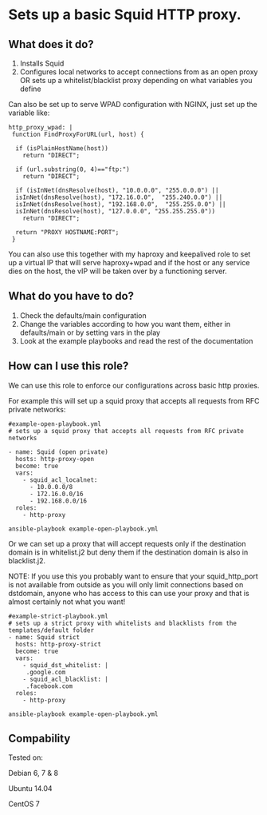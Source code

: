 # Sets up a basic Squid HTTP proxy.

## What does it do?

1. Installs Squid
2. Configures local networks to accept connections from as an open proxy OR sets up a whitelist/blacklist proxy depending on what variables you define

Can also be set up to serve WPAD configuration with NGINX, just set up the variable like:

```
http_proxy_wpad: |
 function FindProxyForURL(url, host) {
 
  if (isPlainHostName(host)) 
    return "DIRECT";
  
  if (url.substring(0, 4)=="ftp:")
    return "DIRECT";
 
  if (isInNet(dnsResolve(host), "10.0.0.0", "255.0.0.0") ||
  isInNet(dnsResolve(host), "172.16.0.0",  "255.240.0.0") ||
  isInNet(dnsResolve(host), "192.168.0.0",  "255.255.0.0") ||
  isInNet(dnsResolve(host), "127.0.0.0", "255.255.255.0"))
    return "DIRECT";
  
  return "PROXY HOSTNAME:PORT";
 }
```

You can also use this together with my haproxy and keepalived role to set up a virtual IP that will serve haproxy+wpad and if the host or any service dies on the host, the vIP will be taken over by a functioning server.

## What do you have to do?

1. Check the defaults/main configuration
2. Change the variables according to how you want them, either in defaults/main or by setting vars in the play
3. Look at the example playbooks and read the rest of the documentation

## How can I use this role?

We can use this role to enforce our configurations across basic http proxies.

For example this will set up a squid proxy that accepts all requests from RFC private networks:

```
#example-open-playbook.yml
# sets up a squid proxy that accepts all requests from RFC private networks

- name: Squid (open private)
  hosts: http-proxy-open
  become: true
  vars: 
    - squid_acl_localnet:
      - 10.0.0.0/8
      - 172.16.0.0/16
      - 192.168.0.0/16
  roles:
    - http-proxy
```

``` ansible-playbook example-open-playbook.yml ```

Or we can set up a proxy that will accept requests only if the destination domain is in whitelist.j2 but deny them if the destination domain is also in blacklist.j2.

NOTE: If you use this you probably want to ensure that your squid_http_port is not available from outside as you will only limit connections based on dstdomain, anyone who has access to this can use your proxy and that is almost certainly not what you want!

```
#example-strict-playbook.yml
# sets up a strict proxy with whitelists and blacklists from the templates/default folder
- name: Squid strict
  hosts: http-proxy-strict
  become: true
  vars:
    - squid_dst_whitelist: |
     .google.com
    - squid_acl_blacklist: |
     .facebook.com
  roles:
    - http-proxy
```

``` ansible-playbook example-open-playbook.yml ```


## Compability

Tested on:

Debian 6, 7 & 8

Ubuntu 14.04

CentOS 7